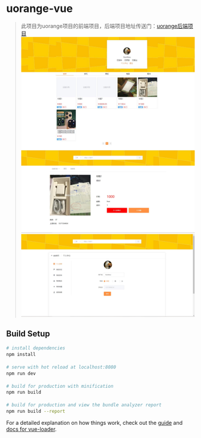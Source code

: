 # uorange-vue
> 此项目为uorange项目的前端项目，后端项目地址传送门：[uorange后端项目](https://github.com/Kumikou/UOrange)
> ![](README_files/1.jpg)
> ![](README_files/2.jpg)
> ![](README_files/3.jpg)
## Build Setup

``` bash
# install dependencies
npm install

# serve with hot reload at localhost:8080
npm run dev

# build for production with minification
npm run build

# build for production and view the bundle analyzer report
npm run build --report
```

For a detailed explanation on how things work, check out the [guide](http://vuejs-templates.github.io/webpack/) and [docs for vue-loader](http://vuejs.github.io/vue-loader).
